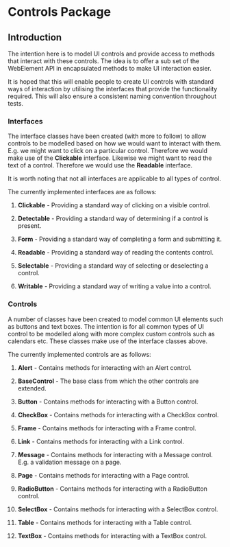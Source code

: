 # Controls Package

## Introduction
The intention here is to model UI controls and provide access to methods that interact with these controls.  The idea is to offer a sub set of the WebElement API in encapsulated methods to make UI interaction easier.

It is hoped that this will enable people to create UI controls with standard ways of interaction by utilising the interfaces that provide the functionality required.  This will also ensure a consistent naming convention throughout tests.

### Interfaces
The interface classes have been created (with more to follow) to allow controls to be modelled based on how we would want to interact with them.  E.g. we might want to click on a particular control.  Therefore we would make use of the **Clickable** interface.  Likewise we might want to read the text of a control.  Therefore we would use the **Readable** interface.

It is worth noting that not all interfaces are applicable to all types of control.

The currently implemented interfaces are as follows:

1. **Clickable** - Providing a standard way of clicking on a visible control.

2. **Detectable** - Providing a standard way of determining if a control is present.

3. **Form** - Providing a standard way of completing a form and submitting it.

4. **Readable** - Providing a standard way of reading the contents control.

5. **Selectable** - Providing a standard way of selecting or deselecting a control.

6. **Writable** - Providing a standard way of writing a value into a control.

### Controls
A number of classes have been created to model common UI elements such as buttons and text boxes.  The intention is for all common types of UI control to be modelled along with more complex custom controls such as calendars etc.  These classes make use of the interface classes above.

The currently implemented controls are as follows:

1. **Alert** - Contains methods for interacting with an Alert control.

2. **BaseControl** - The base class from which the other controls are extended.

3. **Button** - Contains methods for interacting with a Button control.

4. **CheckBox** - Contains methods for interacting with a CheckBox control.

5. **Frame** - Contains methods for interacting with a Frame control.

6. **Link** - Contains methods for interacting with a Link control.

7. **Message** - Contains methods for interacting with a Message control.  E.g. a validation message on a page.

8. **Page** - Contains methods for interacting with a Page control.

9. **RadioButton** - Contains methods for interacting with a RadioButton control.

10. **SelectBox** - Contains methods for interacting with a SelectBox control.

11. **Table** - Contains methods for interacting with a Table control.

12. **TextBox** - Contains methods for interacting with a TextBox control.